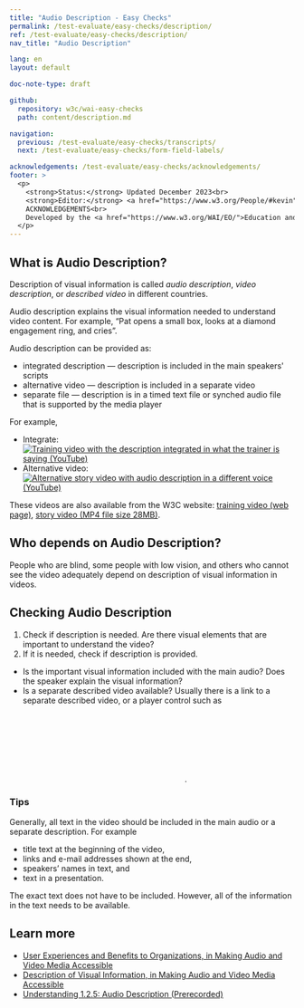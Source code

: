 ```yaml
---
title: "Audio Description - Easy Checks"
permalink: /test-evaluate/easy-checks/description/
ref: /test-evaluate/easy-checks/description/
nav_title: "Audio Description"

lang: en
layout: default

doc-note-type: draft

github:
  repository: w3c/wai-easy-checks
  path: content/description.md

navigation:
  previous: /test-evaluate/easy-checks/transcripts/
  next: /test-evaluate/easy-checks/form-field-labels/

acknowledgements: /test-evaluate/easy-checks/acknowledgements/
footer: >
  <p>
    <strong>Status:</strong> Updated December 2023<br>
    <strong>Editor:</strong> <a href="https://www.w3.org/People/#kevin">Kevin White</a><br>
    ACKNOWLEDGEMENTS<br>
    Developed by the <a href="https://www.w3.org/WAI/EO/">Education and Outreach Working Group (EOWG)</a>. Updated as part of the <a href="https://www.w3.org/WAI/about/projects/wai-coop/">WAI-CooP project</a>, co-funded by the European Commission.
  </p>
---
```


## What is Audio Description?

Description of visual information is called _audio description_, _video description_, or _described video_ in different countries.

Audio description explains the visual information needed to understand video content. For example, “Pat opens a small box, looks at a diamond engagement ring, and cries”.

Audio description can be provided as:
- integrated description — description is included in the main speakers' scripts
- alternative video — description is included in a separate video
- separate file — description is in a timed text file or synched audio file that is supported by the media player

For example,

* Integrate:<br>[<img src="https://www.w3.org/WAI/content-images/wai-media-guide/eg-integrated-description.png" alt="Training video with the description integrated in what the trainer is saying (YouTube)" class="normal video">](https://www.youtube.com/watch?v=JUfmCvdzqbM)
* Alternative video:<br>[<img src="https://www.w3.org/WAI/content-images/wai-media-guide/using-description.jpg" alt="Alternative story video with audio description in a different voice (YouTube)" class="normal video">](https://www.youtube.com/watch?v=F3A1VffiOH4)

These videos are also available from the W3C website: <a href="https://www.w3.org/2020/10/TPAC/w3cx-challenging-assumptions.html#talk" >training video (web page)</a>, <a href="http://media.w3.org/wai/perspective-videos/text-to-speech-ad.mp4">story video (MP4 file size 28MB)</a>.

## Who depends on Audio Description?

People who are blind, some people with low vision, and others who cannot see the video adequately depend on description of visual information in videos.

## Checking Audio Description

1. Check if description is needed. Are there visual elements that are important to understand the video?
2. If it is needed, check if description is provided.
* Is the important visual information included with the main audio? Does the speaker explain the visual information?
* Is a separate described video available? Usually there is a link to a separate described video, or a player control such as <svg role="img" aria-label="Audio Description logo" class="icon-audio-description " data-status="audio-described" style="margin:-0.5em"><use xlink:href="{{ "/assets/images/icons.svg#icon-audio-description" | relative_url }}"></use></svg>.

### Tips

Generally, all text in the video should be included in the main audio or a separate description. For example

* title text at the beginning of the video,
* links and e-mail addresses shown at the end,
* speakers’ names in text, and
* text in a presentation.

The exact text does not have to be included. However, all of the information in the text needs to be available.

## Learn more

* [User Experiences and Benefits to Organizations, in Making Audio and Video Media Accessible](/media/av/users-orgs/)
* [Description of Visual Information, in Making Audio and Video Media Accessible](/media/av/description/)
* [Understanding 1.2.5: Audio Description (Prerecorded)](https://www.w3.org/WAI/WCAG22/Understanding/audio-description-prerecorded.html)
